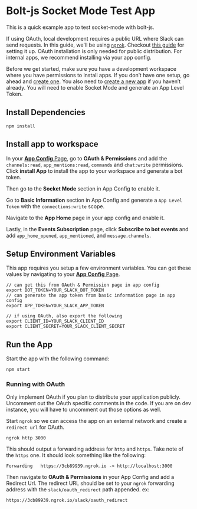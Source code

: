 # Bolt-js Socket Mode Test App

This is a quick example app to test socket-mode with bolt-js.

If using OAuth, local development requires a public URL where Slack can send requests. In this guide, we'll be using [`ngrok`](https://ngrok.com/download). Checkout [this guide](https://api.slack.com/tutorials/tunneling-with-ngrok) for setting it up. OAuth installation is only needed for public distribution. For internal apps, we recommend installing via your app config. 

Before we get started, make sure you have a development workspace where you have permissions to install apps. If you don’t have one setup, go ahead and [create one](https://slack.com/create). You also need to [create a new app](https://api.slack.com/apps?new_app=1) if you haven’t already. You will need to enable Socket Mode and generate an App Level Token. 

## Install Dependencies

```
npm install
```

## Install app to workspace

In your [**App Config** Page](https://api.slack.com/apps), go to **OAuth & Permissions** and add the `channels:read`, `app_mentions:read`, `commands` and `chat:write` permissions. Click **install App** to install the app to your workspace and generate a bot token.

Then go to the **Socket Mode** section in App Config to enable it.

Go to **Basic Information** section in App Config and generate a `App Level Token` with the `connections:write` scope.

Navigate to the **App Home** page in your app config and enable it.

Lastly, in the **Events Subscription** page, click **Subscribe to bot events** and add `app_home_opened`, `app_mentioned`, and `message.channels`.

## Setup Environment Variables

This app requires you setup a few environment variables. You can get these values by navigating to your [**App Config** Page](https://api.slack.com/apps). 

```
// can get this from OAuth & Permission page in app config
export BOT_TOKEN=YOUR_SLACK_BOT_TOKEN
// can generate the app token from basic information page in app config
export APP_TOKEN=YOUR_SLACK_APP_TOKEN 

// if using OAuth, also export the following
export CLIENT_ID=YOUR_SLACK_CLIENT_ID
export CLIENT_SECRET=YOUR_SLACK_CLIENT_SECRET
```

## Run the App

Start the app with the following command:

```
npm start
```

### Running with OAuth

Only implement OAuth if you plan to distribute your application publicly. Uncomment out the OAuth specific comments in the code. If you are on dev instance, you will have to uncomment out those options as well. 

Start `ngrok` so we can access the app on an external network and create a `redirect url` for OAuth. 

```
ngrok http 3000
```

This should output a forwarding address for `http` and `https`. Take note of the `https` one. It should look something like the following:

```
Forwarding   https://3cb89939.ngrok.io -> http://localhost:3000
```

Then navigate to **OAuth & Permissions** in your App Config and add a Redirect Url. The redirect URL should be set to your `ngrok` forwarding address with the `slack/oauth_redirect` path appended. ex:

```
https://3cb89939.ngrok.io/slack/oauth_redirect
```
